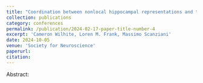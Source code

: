 ```yaml
---
title: "Coordination between nonlocal hippocampal representations and the collicular orienting system"
collection: publications
category: conferences
permalink: /publication/2024-02-17-paper-title-number-4
excerpt: 'Cameron Wilhite, Loren M. Frank, Massimo Scanziani'
date: 2024-10-05
venue: 'Society for Neuroscience'
paperurl: 
citation: 
---
```


Abstract:
